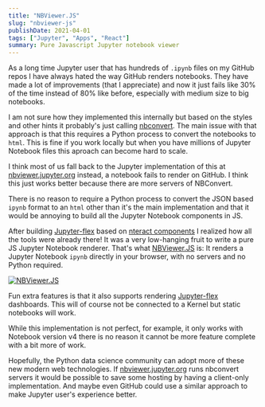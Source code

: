```yaml
---
title: "NBViewer.JS"
slug: "nbviewer-js"
publishDate: 2021-04-01
tags: ["Jupyter", "Apps", "React"]
summary: Pure Javascript Jupyter notebook viewer
---
```


As a long time Jupyter user that has hundreds of `.ipynb` files on my GitHub repos
I have always hated the way GitHub renders notebooks.
They have made a lot of improvements (that I appreciate) and now it just fails like 30% of the time
instead of 80% like before, especially with medium size to big notebooks.

I am not sure how they implemented this internally but based on the styles and other hints it probably's just
calling [nbconvert](https://nbconvert.readthedocs.io/en/latest/).
The main issue with that approach is that this requires a Python process to convert the notebooks to `html`.
This is fine if you work locally but when you have millions of Jupyter Notebook files this aproach can become hard to scale.

I think most of us fall back to the Jupyter implementation of this at [nbviewer.jupyter.org](https://nbviewer.jupyter.org/)
instead, a notebook fails to render on GitHub.
I think this just works better because there are more servers of NBConvert.

There is no reason to require a Python process to convert the JSON based `ipynb`
format to an `html` other than it's the main implementation
and that it would be annoying to build all the Jupyter Notebook components in JS.

After building [Jupyter-flex](https://jupyter-flex.danielfrg.com/) based on [nteract components](https://nteract.io/)
I realized how all the tools were already there!
It was a very low-hanging fruit to write a pure JS Jupyter Notebook renderer.
That's what [NBViewer.JS](https://nbviewer.danielfrg.com/) is:
It renders a Jupyter Notebook `ipynb` directly in your browser, with no servers and no Python required.

[![NBViewer.JS](/images/nbviewerjs.png)](https://nbviewer.danielfrg.com/)

Fun extra features is that it also supports rendering [Jupyter-flex](https://jupyter-flex.danielfrg.com)
dashboards. This will of course not be connected to a Kernel but static notebooks will work.

While this implementation is not perfect, for example, it only works with Notebook version v4
there is no reason it cannot be more feature complete with a bit more of work.

Hopefully, the Python data science community can adopt more of these new modern web technologies.
If [nbviewer.jupyter.org](https://nbviewer.jupyter.org/) runs nbconvert servers
it would be possible to save some hosting by having a client-only implementation.
And maybe even GitHub could use a similar approach to make Jupyter user's experience better.
